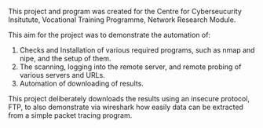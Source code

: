 This project and program was created for the Centre for Cyberseucurity Insitutute, Vocational Training Programme, Network Research Module.

This aim for the project was to demonstrate the automation of:

1. Checks and Installation of various required programs, such as nmap and nipe, and the setup of them.
2. The scanning, logging into the remote server, and remote probing of various servers and URLs.
3. Automation of downloading of results.

This project deliberately downloads the results using an insecure protocol, FTP, to also demonstrate via wireshark how easily data can be extracted from a simple packet tracing program.
